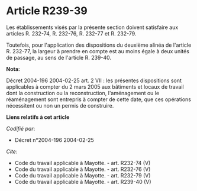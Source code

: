 # Article R239-39

Les établissements visés par la présente section doivent satisfaire aux articles R. 232-74, R. 232-76, R. 232-77 et R.
232-79. 

Toutefois, pour l'application des dispositions du deuxième alinéa de l'article R. 232-77, la largeur à prendre en compte est
au moins égale à deux unités de passage, au sens de l'article R. 239-40.

**Nota:**

Décret 2004-196 2004-02-25 art. 2 VII : les présentes dispositions sont applicables à compter du 2 mars 2005 aux bâtiments et
locaux de travail dont la construction ou la reconstruction, l'aménagement ou le réaménagement sont entrepris à compter de
cette date, que ces opérations nécessitent ou non un permis de construire.

**Liens relatifs à cet article**

_Codifié par_:

  - Décret n°2004-196 2004-02-25

_Cite_:

  - Code du travail applicable à Mayotte. - art. R232-74 (V)
  - Code du travail applicable à Mayotte. - art. R232-76 (V)
  - Code du travail applicable à Mayotte. - art. R232-79 (V)
  - Code du travail applicable à Mayotte. - art. R239-40 (V)

